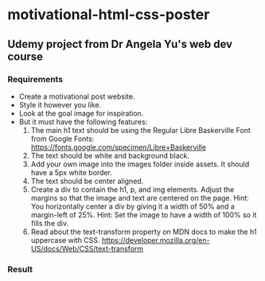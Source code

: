 # motivational-html-css-poster

## Udemy project from Dr Angela Yu's web dev course

### Requirements

- Create a motivational post website.
- Style it however you like. 
- Look at the goal image for inspiration.
- But it must have the following features:
  1. The main h1 text should be using the Regular Libre Baskerville Font from Google Fonts:
    https://fonts.google.com/specimen/Libre+Baskerville
  2. The text should be white and background black.
  3. Add your own image into the images folder inside assets. It should have a 5px white border.
  4. The text should be center aligned.
  5. Create a div to contain the h1, p, and img elements. Adjust the margins so that the image and text are centered on the page. 
    Hint: You horizontally center a div by giving it a width of 50% and a margin-left of 25%.
    Hint: Set the image to have a width of 100% so it fills the div. 
  6. Read about the text-transform property on MDN docs to make the h1 uppercase with CSS.
  https://developer.mozilla.org/en-US/docs/Web/CSS/text-transform 

### Result

